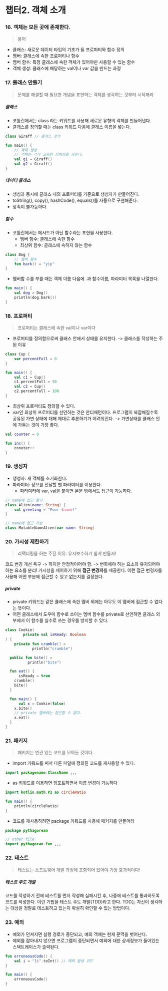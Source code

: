 # 챕터2. 객체 소개

### 16. 객체는 모든 곳에 존재한다.

> 용어

- 클래스: 새로운 데이터 타입의 기초가 될 프로퍼티와 함수 정의
- 멤버: 클래스에 속한 프로퍼티나 함수
- 멤버 함수: 특정 클래스에 속한 객체가 있어야만 사용할 수 있는 함수
- 객체 생성: 클래스에 해당하는 val이나 var 값을 만드는 과정

### 17. 클래스 만들기

> 문제를 해결할 때 필요한 개념을 표현하는 객체를 생각하는 것부터 시작해라

##### 클래스

- 코틀린에서는 class 라는 키워드를 사용해 새로운 유형의 객체를 만들어낸다.
- 클래스를 정의할 때는 class 키워드 다음에 클래스 이름을 넣는다.

```kotlin
class Giraff // 클래스 정의

fun main() {
    // 객체 생성
    // 객체는 각각 고유한 정체성을 가진다.
    val g1 = Giraff()
    val g2 = Giraff()
}
```

##### 데이터 클래스

- 생성과 동시에 클래스 내의 프로퍼티를 기준으로 생성자가 만들어진다.
- toString(), copy(), hashCode(), equals()를 자동으로 구현해준다.
- 상속이 불가능하다.

##### 함수

- 코틀린에서는 메서드가 아닌 함수라는 표현을 사용한다.
  - 멤버 함수: 클래스에 속한 함수
  - 최상위 함수: 클래스에 속하지 않는 함수

```kotlin
class Dog {
    // 멤버 함수
    fun bark() = "yip"
}
```

- 멤버함 수를 부를 때는 객체 이름 다음에 .과 함수이름, 파라미터 목록을 나열한다.

```kotlin
fun main() {
    val dog = Dog()
    println(dog.bark())
}
```

### 18. 프로퍼티

> 프로퍼티는 클래스에 속한 val이나 var이다

- 프로퍼티를 정의함으로써 클래스 안에서 상태를 유지한다. -> 클래스를 작성하는 주된 이유

```kotlin
class Cup {
    var percentFull = 0
}

fun main() {
    val c1 = Cup()
    c1.percentFull = 50
    val c2 = Cup()
    c2.percentFull = 100
}
```

- 최상위 프로퍼티도 정의할 수 있다.
- var인 최상위 프로퍼티를 선언하는 것은 안티패턴이다. 프로그램이 복잡해질수록 공유된 가변 상태에 대해 제대로 추론하기가 어려워진다. -> 가변상태를 클래스 안에 가두는 것이 가장 좋다.

```kotlin
val counter = 0

fun inc() {
    conuter++
}
```

### 19. 생성자

- 생성자: 새 객체를 초기화한다.
- 파라미터: 정보를 전달할 땐 파라미터를 이용한다.
  - 파라미터에 var, val을 붙이면 본문 밖에서도 접근이 가능하다.

```kotlin
// name에 접근 불가
class Alien(name: String) {
    val greeting = "Poor $name!"
}

// name에 접근 가능
class MutableNameAlien(var name: String)
```

### 20. 가시성 제한하기

> 리팩터링을 하는 주된 이유: 유지보수하기 쉽게 만들자!

코드 변경 개선 욕구 -> 하지만 안정적이어야 함. -> 변화해야 하는 요소와 유지되어야 하는 요소를 분리!
가시성을 제어하기 위해 <b>접근 변경자</b>를 제공한다. 이런 접근 변경자를 사용해 어떤 부분에 접근할 수 있고 없는지를 결정한다.

##### private

- private 키워드는 같은 클래스에 속한 멤버 외에는 아무도 이 멤버에 접근할 수 없다는 뜻이다.
- 어떤 클래스에서 도우미 함수로 쓰이는 멤버 함수를 private로 선언하면 클래스 외부에서 이 함수를 실수로 쓰는 경우를 방지할 수 있다.

```kotlin
class Cookie(
        private val isReady: Boolean
) {
    private fun crumble() =
            println("crumble")

  public fun bite() =
          println("bite")

  fun eat() {
      isReady = true
    crumble()
    bite()
  }

  fun main() {
      val x = Cookie(false)
    x.bite()
    // private 멤버에는 접근할 수 없다.
    x.eat()
  }
}
```

### 21. 패키지

> 패키지는 연관 있는 코드를 모아둔 것이다.

- import 키워드를 써서 다른 파일에 정의된 코드를 재사용할 수 있다.

```kotlin
import packagename.ClassName ,,,
```

- as 키워드를 이용하면 임포트하면서 이름 변경이 가능하다

```kotlin
import kotlin.math.PI as circleRatio

fun main() {
    println(circleRatio)
}
```

- 코드를 재사용하려면 package 키워드를 사용해 패키지를 만들어라

```kotlin
package pythagorean

// other file
import pythagoran.fun ,,,
```

### 22. 테스트

> 테스트는 소프트웨어 개발 과정에 포함되어 있어야 가장 효과적이다!

##### 테스트 주도 개발

코드를 작성하기 전에 테스트를 먼저 작성해 실패시킨 후, 나중에 테스트를 통과하도록 코드를 작성한다.
이런 기법을 테스트 주도 개발(TDD)라고 한다. TDD는 자신이 생각하는 대상을 정말로 테스트하고 있는지 확실히 확인할 수 있는 방법이다.

### 23. 예외

- 예외가 던져지면 실행 경로가 중단되고, 예외 객체는 현재 문맥을 벗어난다.
- 예외를 잡아내지 않으면 프로그램이 중단되면서 예외에 대한 상세정보가 들어있는 스택트레이스가 출력된다.

```kotlin
fun erroneousCode() {
    val i = "1$".toInt() // 예외 발생 코드
}

fun main() {
    erroneousCode()
}
```
